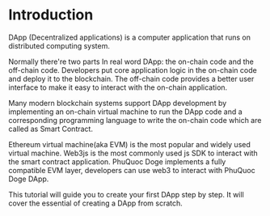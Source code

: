 # Introduction

DApp \(Decentralized applications\) is a computer application that runs on distributed computing system.

Normally there're two parts In real word DApp: the on-chain code and the off-chain code. Developers put core application logic in the on-chain code and deploy it to the blockchain. The off-chain code provides a better user interface to make it easy to interact with the on-chain application.

Many modern blockchain systems support DApp development by implementing an on-chain virtual machine to run the DApp code and a corresponding programming language to write the on-chain code which are called as Smart Contract.

Ethereum virtual machine\(aka EVM\) is the most popular and widely used virtual machine. Web3js is the most commonly used js SDK to interact with the smart contract application. PhuQuoc Doge implements a fully compatible EVM layer, developers can use web3 to interact with PhuQuoc Doge DApp.

This tutorial will guide you to create your first DApp step by step. It will cover the essential of creating a DApp from scratch.

